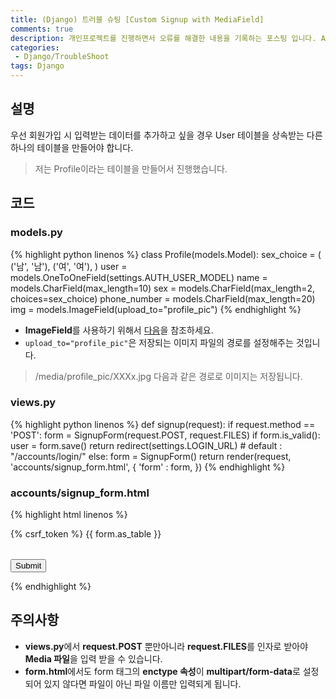 ```yaml
---
title: (Django) 트러블 슈팅 [Custom Signup with MediaField]
comments: true
description: 개인프로젝트를 진행하면서 오류를 해결한 내용을 기록하는 포스팅 입니다. Ask Django에 도움을 받았습니다.
categories:
 - Django/TroubleShoot
tags: Django 
---
```


## 설명

우선 회원가입 시 입력받는 데이터를 추가하고 싶을 경우 User 테이블을 상속받는 다른 하나의 테이블을 만들어야 합니다.

> 저는 Profile이라는 테이블을 만들어서 진행했습니다.

## 코드

### models.py

{% highlight python linenos %}
class Profile(models.Model):
    sex_choice = (
        ('남', '남'),
        ('여', '여'),
    )
    user = models.OneToOneField(settings.AUTH_USER_MODEL)
    name = models.CharField(max_length=10)
    sex = models.CharField(max_length=2, choices=sex_choice)
    phone_number = models.CharField(max_length=20)
    img = models.ImageField(upload_to="profile_pic")
{% endhighlight %}

- **ImageField**를 사용하기 위해서 [다음](https://wayhome25.github.io/django/2017/05/10/media-file/)을 참조하세요.
- `upload_to="profile_pic"`은 저장되는 이미지 파일의 경로를 설정해주는 것입니다.

> /media/profile_pic/XXXx.jpg 다음과 같은 경로로 이미지는 저장됩니다.

### views.py

{% highlight python linenos %}
def signup(request):
    if request.method == 'POST':
        form = SignupForm(request.POST, request.FILES)
        if form.is_valid():
            user = form.save()
            return redirect(settings.LOGIN_URL) # default : "/accounts/login/"
    else:
        form = SignupForm()
    return render(request, 'accounts/signup_form.html', {
        'form' : form,
    })
{% endhighlight %}

### accounts/signup_form.html

{% highlight html linenos %}
<form action="" method="post" enctype="multipart/form-data">
    {% csrf_token %}
    <table>
        {{ form.as_table }}
    </table>
    <input type="submit"/>
</form>
{% endhighlight %}

## 주의사항

- **views.py**에서 **request.POST** 뿐만아니라 **request.FILES**를 인자로 받아야 **Media 파일**을 입력 받을 수 있습니다.
- **form.html**에서도 form 태그의 **enctype 속성**이 **multipart/form-data**로 설정되어 있지 않다면 파일이 아닌 파일 이름만 입력되게 됩니다.


